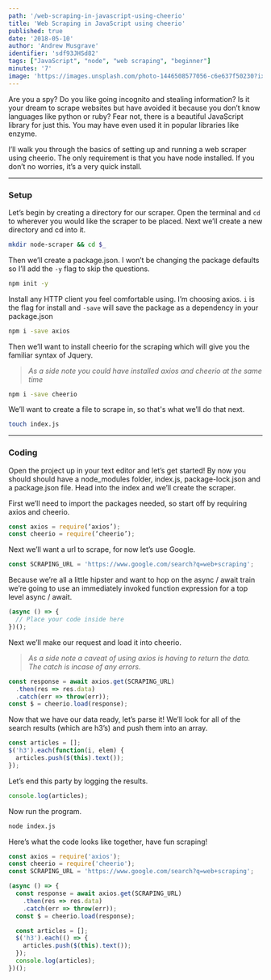 ```yaml
---
path: '/web-scraping-in-javascript-using-cheerio'
title: 'Web Scraping in JavaScript using cheerio'
published: true
date: '2018-05-10'
author: 'Andrew Musgrave'
identifier: 'sdf93JHSd82'
tags: ["JavaScript", "node", "web scraping", "beginner"]
minutes: '7'
image: 'https://images.unsplash.com/photo-1446508577056-c6e637f50230?ixlib=rb-0.3.5&s=e02bffe1997245212c5582a9b17b427f&auto=format&fit=crop&w=1050&q=80'
---
```


Are you a spy? Do you like going incognito and stealing information? Is it your dream to scrape websites but have avoided it because you don’t know languages like python or ruby? Fear not, there is a beautiful JavaScript library for just this. You may have even used it in popular libraries like enzyme.

I’ll walk you through the basics of setting up and running a web scraper using cheerio. The only requirement is that you have node installed. If you don’t no worries, it’s a very quick install.

***

### Setup

Let’s begin by creating a directory for our scraper. Open the terminal and `cd` to wherever you would like the scraper to be placed. Next we’ll create a new directory and cd into it.

```bash
mkdir node-scraper && cd $_
```

Then we’ll create a package.json. I won’t be changing the package defaults so I’ll add the `-y` flag to skip the questions.

```bash
npm init -y
```

Install any HTTP client you feel comfortable using. I’m choosing axios. `i` is the flag for install and `-save` will save the package as a dependency in your package.json

```bash
npm i -save axios
```

Then we’ll want to install cheerio for the scraping which will give you the familiar syntax of Jquery.

> *As a side note you could have installed axios and cheerio at the same time*

```bash
npm i -save cheerio
```

We’ll want to create a file to scrape in, so that's what we’ll do that next.

```bash
touch index.js
```

***

### Coding

Open the project up in your text editor and let’s get started! By now you should should have a node_modules folder, index.js, package-lock.json and a package.json file. Head into the index and we’ll create the scraper.

First we’ll need to import the packages needed, so start off by requiring axios and cheerio.

```js
const axios = require(‘axios’);
const cheerio = require(‘cheerio’);
```

Next we’ll want a url to scrape, for now let’s use Google.

```js
const SCRAPING_URL = 'https://www.google.com/search?q=web+scraping';
```

Because we’re all a little hipster and want to hop on the async / await train we’re going to use an immediately invoked function expression for a top level async / await.

```js
(async () => {
  // Place your code inside here
})();
```

Next we’ll make our request and load it into cheerio.

> *As a side note a caveat of using axios is having to return the data. The catch is incase of any errors.*

```js
const response = await axios.get(SCRAPING_URL)
  .then(res => res.data)
  .catch(err => throw(err));
const $ = cheerio.load(response);
```

Now that we have our data ready, let’s parse it! We’ll look for all of the search results (which are h3’s) and push them into an array.

```js
const articles = [];
$('h3').each(function(i, elem) {
  articles.push($(this).text());
});
```

Let’s end this party by logging the results.

```js
console.log(articles);
```

Now run the program.

```bash
node index.js
```

Here’s what the code looks like together, have fun scraping!

```js
const axios = require('axios');
const cheerio = require('cheerio');
const SCRAPING_URL = 'https://www.google.com/search?q=web+scraping';

(async () => {
  const response = await axios.get(SCRAPING_URL)
    .then(res => res.data)
    .catch(err => throw(err));
  const $ = cheerio.load(response);

  const articles = [];
  $('h3').each(() => {
    articles.push($(this).text());
  });
  console.log(articles);
})();
```
